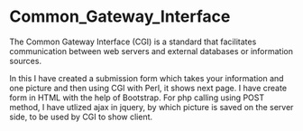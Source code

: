 # Common_Gateway_Interface
The Common Gateway Interface (CGI) is a standard that facilitates communication between web servers and external databases or information sources.

In this I have created a submission form which takes your information and one picture and then using CGI with Perl, it shows next page.
I have create form in HTML with the help of Bootstrap.
For php calling using POST method, I have utlized ajax in jquery, by which picture is saved on the server side, to be used by CGI to show client.
